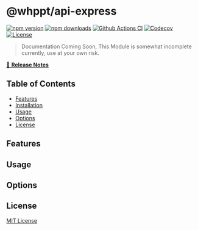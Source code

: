 # @whppt/api-express

[![npm version][npm-version-src]][npm-version-href]
[![npm downloads][npm-downloads-src]][npm-downloads-href]
[![Github Actions CI][github-actions-ci-src]][github-actions-ci-href]
[![Codecov][codecov-src]][codecov-href]
[![License][license-src]][license-href]

> Documentation Coming Soon, This Module is somewhat incomplete currently, use at your own risk.

[📖 **Release Notes**](./CHANGELOG.md)

## Table of Contents

- [Features](#features)
- [Installation](#features)
- [Usage](#usage)
- [Options](#options)
- [License](#license)

## Features

## Usage

## Options

## License

[MIT License](./LICENSE)

<!-- Badges -->
[npm-version-src]: https://img.shields.io/npm/v/@whppt/api-express/latest.svg
[npm-version-href]: https://npmjs.com/package/@whppt/api-express

[npm-downloads-src]: https://img.shields.io/npm/dt/@whppt/api-express.svg
[npm-downloads-href]: https://npmjs.com/package/@whppt/api-express

[github-actions-ci-src]: https://github.com/whpptjs/whppt-api-express/workflows/ci/badge.svg
[github-actions-ci-href]: https://github.com/whpptjs/whppt-api-express/actions?query=workflow%3Aci

[codecov-src]: https://img.shields.io/codecov/c/github/whpptjs/api-express.svg
[codecov-href]: https://codecov.io/gh/whpptjs/api-express

[license-src]: https://img.shields.io/npm/l/@whppt/api-express.svg
[license-href]: https://npmjs.com/package/@whppt/api-express

